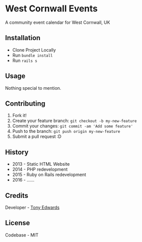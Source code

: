 # West Cornwall Events
A community event calendar for West Cornwall, UK

## Installation
- Clone Project Locally
- Run `bundle install`
- Run `rails s`

## Usage
Nothing special to mention.

## Contributing
1. Fork it!
2. Create your feature branch: `git checkout -b my-new-feature`
3. Commit your changes: `git commit -am 'Add some feature'`
4. Push to the branch: `git push origin my-new-feature`
5. Submit a pull request :D

## History
- 2013 - Static HTML Website
- 2014 - PHP redevelopment
- 2015 - Ruby on Rails redevelopment
- 2016 - ......

## Credits
Developer - [Tony Edwards](http://purelywebdesign.co.uk)

## License
Codebase - MIT
